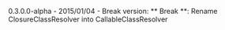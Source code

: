 0.3.0.0-alpha - 2015/01/04 - Break version:
** Break **: Rename ClosureClassResolver into CallableClassResolver
